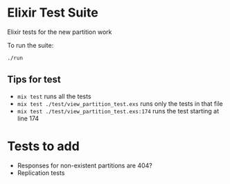 # Elixir Test Suite

Elixir tests for the new partition work

To run the suite:

```bash
./run
```

## Tips for test

* `mix test` runs all the tests
* `mix test ./test/view_partition_test.exs` runs only the tests in that file
* `mix test ./test/view_partition_test.exs:174` runs the test starting at line 174

# Tests to add

* Responses for non-existent partitions are 404?
* Replication tests 
